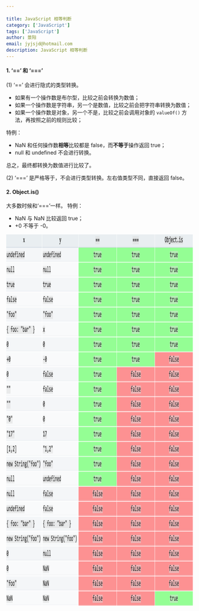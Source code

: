 ```yaml
---

title: JavaScript 相等判断
category: ['JavaScript']
tags: ['JavaScript']
author: 景阳
email: jyjsjd@hotmail.com
description: JavaScript 相等判断
---
```


#### 1. ‘==’ 和 ‘===’
(1) ‘==’ 会进行隐式的类型转换。
* 如果有一个操作数是布尔型，比较之前会转换为数值；
* 如果一个操作数是字符串，另一个是数值，比较之前会把字符串转换为数值；
* 如果一个操作数是对象，另一个不是，比较之前会调用对象的 `valueOf()` 方法，再按照之前的规则比较；

特例：
* NaN 和任何操作数**相等**比较都是 false，而**不等于**操作返回 true；
* null 和 undefined 不会进行转换。

总之，最终都转换为数值进行比较了。

(2) ‘===’ 是严格等于，不会进行类型转换。左右值类型不同，直接返回 false。

#### 2. Object.is()
大多数时候和‘===’一样。
特例：
* NaN 与 NaN 比较返回 true；
* +0 不等于 -0。

<img src="/assets/img/equals.png" width="800" height="1000"/>
